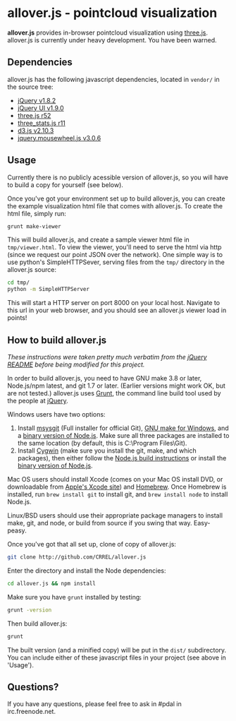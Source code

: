 allover.js - pointcloud visualization
=====================================

**allover.js** provides in-browser pointcloud visualization using [three.js](http://mrdoob.github.com/three.js/). allover.js is currently under heavy development. You have been warned.

Dependencies
------------

allover.js has the following javascript dependencies, located in `vendor/` in the source tree:

* [jQuery v1.8.2](https://github.com/jquery/jquery/tree/1.8.2)
* [jQuery UI v1.9.0](https://github.com/jquery/jquery-ui/tree/1.9.0)
* [three.js r52](https://github.com/mrdoob/three.js/tree/r52)
* [three_stats.js r11](https://github.com/mrdoob/stats.js/tree/r11)
* [d3.js v2.10.3](https://github.com/mbostock/d3/tree/v2.10.3)
* [jquery.mousewheel.js v3.0.6](https://github.com/brandonaaron/jquery-mousewheel/tree/3.0.6)


Usage
-----

Currently there is no publicly acessible version of allover.js, so you will have to build a copy for yourself (see below).

Once you've got your environment set up to build allover.js, you can create the example visualization html file that comes with allover.js.
To create the html file, simply run:

```bash
grunt make-viewer
```

This will build allover.js, and create a sample viewer html file in `tmp/viewer.html`.
To view the viewer, you'll need to serve the html via http (since we request our point JSON over the network).
One simple way is to use python's SimpleHTTPSever, serving files from the `tmp/` directory in the allover.js source:

```bash
cd tmp/
python -m SimpleHTTPServer
```

This will start a HTTP server on port 8000 on your local host.
Navigate to this url in your web browser, and you should see an allover.js viewer load in points!


How to build allover.js
-----------------------

*These instructions were taken pretty much verbatim from the <a href="https://github.com/jquery/jquery/blob/master/README.md">jQuery README</a> before being modified for this project.*

In order to build allover.js, you need to have GNU make 3.8 or later, Node.js/npm latest, and git 1.7 or later. (Earlier versions might work OK, but are not tested.) allover.js uses [Grunt](http://gruntjs.com/), the command line build tool used by the people at [jQuery](http://jquery.com/).

Windows users have two options:

1. Install [msysgit](https://code.google.com/p/msysgit/) (Full installer for official Git),
   [GNU make for Windows](http://gnuwin32.sourceforge.net/packages/make.htm), and a
   [binary version of Node.js](http://node-js.prcn.co.cc/). Make sure all three packages are installed to the same
   location (by default, this is C:\Program Files\Git).
2. Install [Cygwin](http://cygwin.com/) (make sure you install the git, make, and which packages), then either follow
   the [Node.js build instructions](https://github.com/ry/node/wiki/Building-node.js-on-Cygwin-%28Windows%29) or install
   the [binary version of Node.js](http://node-js.prcn.co.cc/).

Mac OS users should install Xcode (comes on your Mac OS install DVD, or downloadable from
[Apple's Xcode site](http://developer.apple.com/technologies/xcode.html)) and
[Homebrew](http://mxcl.github.com/homebrew/). Once Homebrew is installed, run `brew install git` to install git,
and `brew install node` to install Node.js.

Linux/BSD users should use their appropriate package managers to install make, git, and node, or build from source
if you swing that way. Easy-peasy.

Once you've got that all set up, clone of copy of allover.js:

```bash
git clone http://github.com/CRREL/allover.js
```

Enter the directory and install the Node dependencies:

```bash
cd allover.js && npm install
```

Make sure you have `grunt` installed by testing:

```bash
grunt -version
```

Then build allover.js:

```bash
grunt
```

The built version (and a minified copy) will be put in the `dist/` subdirectory. You can include either of these javascript files in your project (see above in 'Usage').


Questions?
----------

If you have any questions, please feel free to ask in #pdal in irc.freenode.net.
